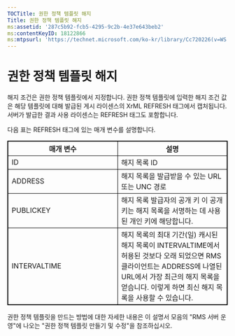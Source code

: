 ```yaml
---
TOCTitle: 권한 정책 템플릿 해지
Title: 권한 정책 템플릿 해지
ms:assetid: '287c5b92-fcb5-4295-9c2b-4e37e643beb2'
ms:contentKeyID: 18122866
ms:mtpsurl: 'https://technet.microsoft.com/ko-kr/library/Cc720226(v=WS.10)'
---
```


권한 정책 템플릿 해지
=====================

해지 조건은 권한 정책 템플릿에서 지정합니다. 권한 정책 템플릿에 입력한 해지 조건 값은 해당 템플릿에 대해 발급된 게시 라이센스의 XrML REFRESH 태그에서 캡처됩니다. 서버가 발급한 결과 사용 라이센스는 REFRESH 태그도 포함합니다.

다음 표는 REFRESH 태그에 있는 매개 변수를 설명합니다.



<p> </p> 
<table style="border:1px solid black;">
<colgroup>
<col width="50%" />
<col width="50%" />
</colgroup>
<thead>
<tr class="header">
<th style="border:1px solid black;" >매개 변수</th>
<th style="border:1px solid black;" >설명</th>
</tr>
</thead>
<tbody>
<tr class="odd">
<td style="border:1px solid black;">ID</td>
<td style="border:1px solid black;">해지 목록 ID</td>
</tr>
<tr class="even">
<td style="border:1px solid black;">ADDRESS</td>
<td style="border:1px solid black;">해지 목록을 발급받을 수 있는 URL 또는 UNC 경로</td>
</tr>
<tr class="odd">
<td style="border:1px solid black;">PUBLICKEY</td>
<td style="border:1px solid black;">해지 목록 발급자의 공개 키 이 공개 키는 해지 목록을 서명하는 데 사용된 개인 키에 해당합니다.</td>
</tr>
<tr class="even">
<td style="border:1px solid black;">INTERVALTIME</td>
<td style="border:1px solid black;">해지 목록의 최대 기간(일) 캐시된 해지 목록이 INTERVALTIME에서 허용된 것보다 오래 되었으면 RMS 클라이언트는 ADDRESS에 나열된 URL에서 가장 최근의 해지 목록을 얻습니다. 이렇게 하면 최신 해지 목록을 사용할 수 있습니다.</td>
</tr>
</tbody>
</table>
  
권한 정책 템플릿을 만드는 방법에 대한 자세한 내용은 이 설명서 모음의 "RMS 서버 운영"에 나오는 "권한 정책 템플릿 만들기 및 수정"을 참조하십시오.
